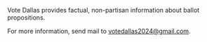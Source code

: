 Vote Dallas provides factual, non-partisan information about ballot propositions.

For more information, send mail to <a href="mailto:votedallas2024@gmail.com">votedallas2024@gmail.com</a>.
